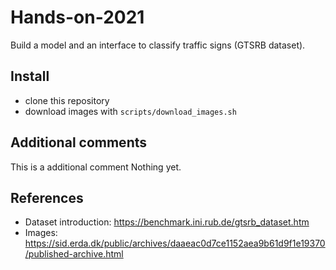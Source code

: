 # Hands-on-2021

Build a model and an interface to classify traffic signs (GTSRB dataset).

## Install

* clone this repository 
* download images with `scripts/download_images.sh`

## Additional comments

This is a additional comment 
Nothing yet.

## References

* Dataset introduction: https://benchmark.ini.rub.de/gtsrb_dataset.htm
* Images: https://sid.erda.dk/public/archives/daaeac0d7ce1152aea9b61d9f1e19370/published-archive.html